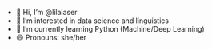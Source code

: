- 👋 Hi, I’m @lilalaser
- 👀 I’m interested in data science and linguistics
- 🌱 I’m currently learning Python (Machine/Deep Learning)
- 😄 Pronouns: she/her

<!---
lilalaser/lilalaser is a ✨ special ✨ repository because its `README.md` (this file) appears on your GitHub profile.
You can click the Preview link to take a look at your changes.
--->
